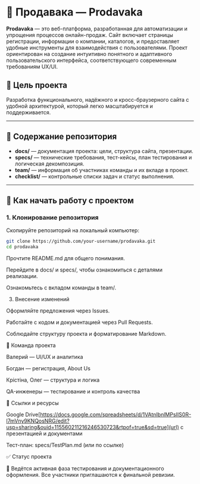 # 🛒 Продавака — Prodavaka

**Prodavaka** — это веб-платформа, разработанная для автоматизации и упрощения процессов онлайн-продаж. Сайт включает страницы регистрации, информации о компании, каталогов, и предоставляет удобные инструменты для взаимодействия с пользователями. Проект ориентирован на создание интуитивно понятного и адаптивного пользовательского интерфейса, соответствующего современным требованиям UX/UI.

## 🎯 Цель проекта

Разработка функционального, надёжного и кросс-браузерного сайта с удобной архитектурой, который легко масштабируется и поддерживается.

---

## 📁 Содержание репозитория

- **docs/** — документация проекта: цели, структура сайта, презентации.
- **specs/** — технические требования, тест-кейсы, план тестирования и логическая декомпозиция.
- **team/** — информация об участниках команды и их вкладе в проект.
- **checklist/** — контрольные списки задач и статус выполнения.

---

## 🚀 Как начать работу с проектом

### 1. Клонирование репозитория

Скопируйте репозиторий на локальный компьютер:

```bash
git clone https://github.com/your-username/prodavaka.git
cd prodavaka

```
Прочтите README.md для общего понимания.

Перейдите в docs/ и specs/, чтобы ознакомиться с деталями реализации.

Ознакомьтесь с вкладом команды в team/.

3. Внесение изменений

Оформляйте предложения через Issues.

Работайте с кодом и документацией через Pull Requests.

Соблюдайте структуру проекта и форматирование Markdown.

👥 Команда проекта

Валерий — UI/UX и аналитика

Богдан — регистрация, About Us

Крістіна, Олег — структура и логика

QA-инженеры — тестирование и контроль качества

📎 Ссылки и ресурсы

Google Drive[https://docs.google.com/spreadsheets/d/1VAtnIbnlMPsIIS0R-l7mVny9KNQosNRG/edit?usp=sharing&ouid=115560211216246530723&rtpof=true&sd=true](url) с презентацией и документами


Тест-план: specs/TestPlan.md (или по ссылке)

✅ Статус проекта

📌 Ведётся активная фаза тестирования и документационного оформления. Все участники приглашаются к финальной ревизии.
